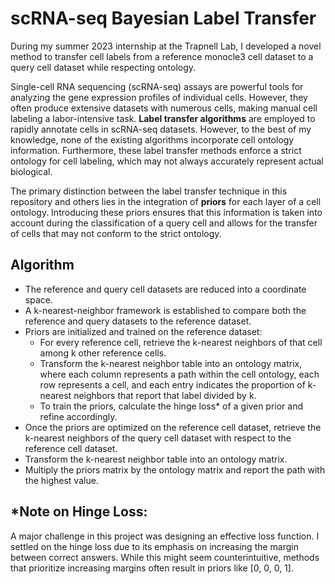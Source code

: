 # scRNA-seq Bayesian Label Transfer

During my summer 2023 internship at the Trapnell Lab, I developed a novel method to transfer cell labels from a reference monocle3 cell dataset to a query cell dataset while respecting ontology.

Single-cell RNA sequencing (scRNA-seq) assays are powerful tools for analyzing the gene expression profiles of individual cells. However, they often produce extensive datasets with numerous cells, making manual cell labeling a labor-intensive task. **Label transfer algorithms** are employed to rapidly annotate cells in scRNA-seq datasets. However, to the best of my knowledge, none of the existing algorithms incorporate cell ontology information. Furthermore, these label transfer methods enforce a strict ontology for cell labeling, which may not always accurately represent actual biological.

The primary distinction between the label transfer technique in this repository and others lies in the integration of **priors** for each layer of a cell ontology. Introducing these priors ensures that this information is taken into account during the classification of a query cell and allows for the transfer of cells that may not conform to the strict ontology.

## Algorithm

- The reference and query cell datasets are reduced into a coordinate space.
- A k-nearest-neighbor framework is established to compare both the reference and query datasets to the reference dataset.
- Priors are initialized and trained on the reference dataset:
    - For every reference cell, retrieve the k-nearest neighbors of that cell among k other reference cells.
    - Transform the k-nearest neighbor table into an ontology matrix, where each column represents a path within the cell ontology, each row represents a cell, and each entry indicates the proportion of k-nearest neighbors that report that label divided by k.
    - To train the priors, calculate the hinge loss* of a given prior and refine accordingly.
- Once the priors are optimized on the reference cell dataset, retrieve the k-nearest neighbors of the query cell dataset with respect to the reference cell dataset.
- Transform the k-nearest neighbor table into an ontology matrix.
- Multiply the priors matrix by the ontology matrix and report the path with the highest value.

## *Note on Hinge Loss:

A major challenge in this project was designing an effective loss function. I settled on the hinge loss due to its emphasis on increasing the margin between correct answers. While this might seem counterintuitive, methods that prioritize increasing margins often result in priors like [0, 0, 0, 1].